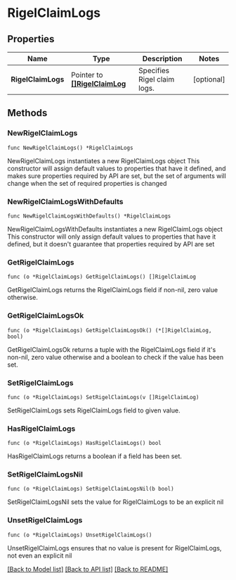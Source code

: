 # RigelClaimLogs

## Properties

Name | Type | Description | Notes
------------ | ------------- | ------------- | -------------
**RigelClaimLogs** | Pointer to [**[]RigelClaimLog**](RigelClaimLog.md) | Specifies Rigel claim logs. | [optional] 

## Methods

### NewRigelClaimLogs

`func NewRigelClaimLogs() *RigelClaimLogs`

NewRigelClaimLogs instantiates a new RigelClaimLogs object
This constructor will assign default values to properties that have it defined,
and makes sure properties required by API are set, but the set of arguments
will change when the set of required properties is changed

### NewRigelClaimLogsWithDefaults

`func NewRigelClaimLogsWithDefaults() *RigelClaimLogs`

NewRigelClaimLogsWithDefaults instantiates a new RigelClaimLogs object
This constructor will only assign default values to properties that have it defined,
but it doesn't guarantee that properties required by API are set

### GetRigelClaimLogs

`func (o *RigelClaimLogs) GetRigelClaimLogs() []RigelClaimLog`

GetRigelClaimLogs returns the RigelClaimLogs field if non-nil, zero value otherwise.

### GetRigelClaimLogsOk

`func (o *RigelClaimLogs) GetRigelClaimLogsOk() (*[]RigelClaimLog, bool)`

GetRigelClaimLogsOk returns a tuple with the RigelClaimLogs field if it's non-nil, zero value otherwise
and a boolean to check if the value has been set.

### SetRigelClaimLogs

`func (o *RigelClaimLogs) SetRigelClaimLogs(v []RigelClaimLog)`

SetRigelClaimLogs sets RigelClaimLogs field to given value.

### HasRigelClaimLogs

`func (o *RigelClaimLogs) HasRigelClaimLogs() bool`

HasRigelClaimLogs returns a boolean if a field has been set.

### SetRigelClaimLogsNil

`func (o *RigelClaimLogs) SetRigelClaimLogsNil(b bool)`

 SetRigelClaimLogsNil sets the value for RigelClaimLogs to be an explicit nil

### UnsetRigelClaimLogs
`func (o *RigelClaimLogs) UnsetRigelClaimLogs()`

UnsetRigelClaimLogs ensures that no value is present for RigelClaimLogs, not even an explicit nil

[[Back to Model list]](../README.md#documentation-for-models) [[Back to API list]](../README.md#documentation-for-api-endpoints) [[Back to README]](../README.md)


